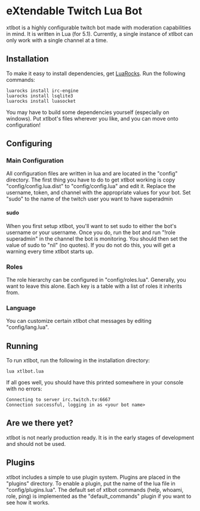 # eXtendable Twitch Lua Bot

xtlbot is a highly configurable twitch bot made with moderation capabilities in mind. It is written in Lua (for 5.1).
Currently, a single instance of xtlbot can only work with a single channel at a time.

## Installation

To make it easy to install dependencies, get [LuaRocks](https://luarocks.org/). Run the following commands:

    luarocks install irc-engine
    luarocks install lsqlite3
    luarocks install luasocket

You may have to build some dependencies yourself (especially on windows). Put xtlbot's files wherever you like, and you
can move onto configuration!

## Configuring

### Main Configuration

All configuration files are written in lua and are located in the "config" directory. The first thing you have to do to
get xtlbot working is copy "config/config.lua.dist" to "config/config.lua" and edit it. Replace the username, token,
and channel with the appropriate values for your bot. Set "sudo" to the name of the twitch user you want to have
superadmin

#### sudo

When you first setup xtlbot, you'll want to set sudo to either the bot's username or your username. Once you do, run the
bot and run "!role <username> superadmin" in the channel the bot is monitoring. You should then set the value of sudo
to "nil" (no quotes). If you do not do this, you will get a warning every time xtlbot starts up.

### Roles

The role hierarchy can be configured in "config/roles.lua". Generally, you want to leave this alone. Each key is a table
with a list of roles it inherits from.

### Language

You can customize certain xtlbot chat messages by editing "config/lang.lua".

## Running

To run xtlbot, run the following in the installation directory:

    lua xtlbot.lua

If all goes well, you should have this printed somewhere in your console with no errors:

    Connecting to server irc.twitch.tv:6667
    Connection successful, logging in as <your bot name>

## Are we there yet?

xtlbot is not nearly production ready. It is in the early stages of development and should not be used.

## Plugins

xtlbot includes a simple to use plugin system. Plugins are placed in the "plugins" directory. To enable a plugin, put
the name of the lua file in "config/plugins.lua". The default set of xtlbot commands (help, whoami, role, ping) is
implemented as the "default_commands" plugin if you want to see how it works.
